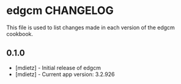 edgcm CHANGELOG
==========================

This file is used to list changes made in each version of the edgcm cookbook.

0.1.0
-----
- [mdietz] - Initial release of edgcm
- [mdietz] - Current app version: 3.2.926
